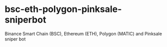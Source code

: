 # bsc-eth-polygon-pinksale-sniperbot
Binance Smart Chain (BSC), Ethereum (ETH), Polygon (MATIC) and Pinksale sniper bot

